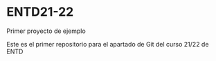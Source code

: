 # ENTD21-22
Primer proyecto de ejemplo

Este es el primer repositorio para el apartado de Git del curso 21/22 de ENTD
